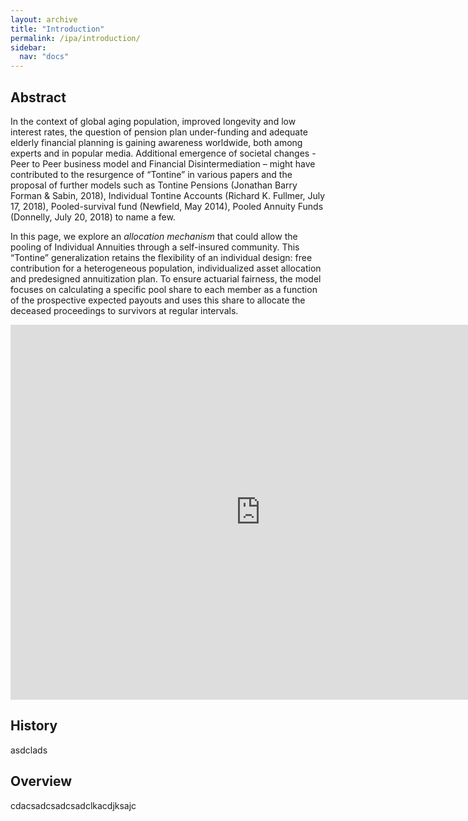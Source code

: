 ```yaml
---
layout: archive
title: "Introduction"
permalink: /ipa/introduction/
sidebar:
  nav: "docs"
---
```


## Abstract  <a name="abstract"></a>

In the context of global aging population, improved longevity and low interest rates, the question of pension plan under-funding and adequate elderly financial planning is gaining awareness worldwide, both among experts and in popular media. Additional emergence of societal changes - Peer to Peer business model and Financial Disintermediation – might have contributed to the resurgence of “Tontine” in various papers and the proposal of further models such as Tontine Pensions (Jonathan Barry Forman & Sabin, 2018), Individual Tontine Accounts (Richard K. Fullmer, July 17, 2018), Pooled-survival fund (Newfield, May 2014), Pooled Annuity Funds (Donnelly, July 20, 2018) to name a few.


In this page, we explore an *allocation mechanism* that could allow the pooling of Individual Annuities through a self-insured community. This “Tontine” generalization retains the flexibility of an individual design: free contribution for a heterogeneous population, individualized asset allocation and predesigned annuitization plan. To ensure actuarial fairness, the model focuses on calculating a specific pool share to each member as a function of the prospective expected payouts and uses this share to allocate the deceased proceedings to survivors at regular intervals.


<iframe width="800" height="600" src="https://app.powerbi.com/view?r=eyJrIjoiNjMwNDdkZmEtNzQ1OC00ODllLTkyMmMtZTBmOWFhNDRlMDgzIiwidCI6IjY3ZGRhZjBiLTM5MGUtNDFkMy1iNDE1LTQ2MGU5M2NiYWFlNyIsImMiOjEwfQ%3D%3D" frameborder="0" allowFullScreen="true"></iframe>


## History <a name="history"></a>

asdclads

## Overview <a name="overview"></a>

cdacsadcsadcsadclkacdjksajc

